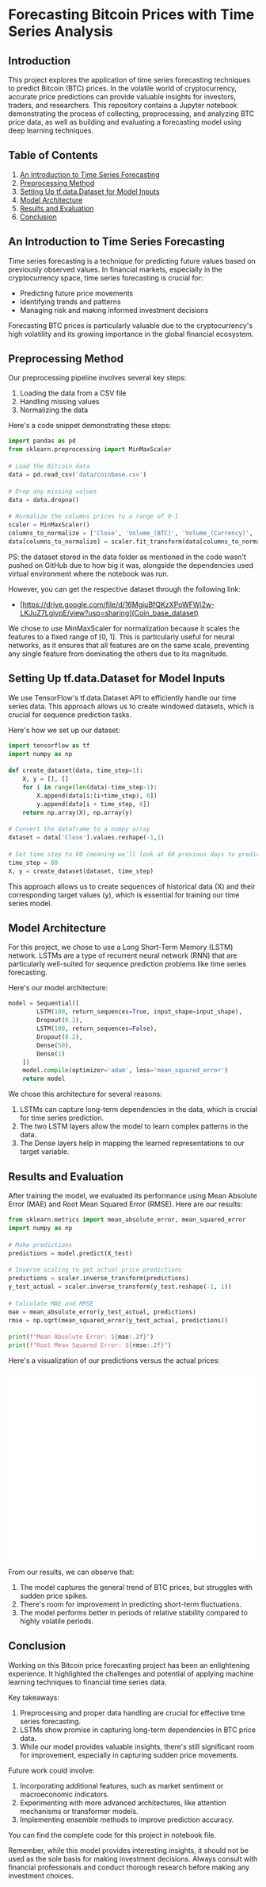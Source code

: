 # Forecasting Bitcoin Prices with Time Series Analysis

## Introduction
This project explores the application of time series forecasting techniques to predict Bitcoin (BTC) prices. In the volatile world of cryptocurrency, accurate price predictions can provide valuable insights for investors, traders, and researchers. This repository contains a Jupyter notebook demonstrating the process of collecting, preprocessing, and analyzing BTC price data, as well as building and evaluating a forecasting model using deep learning techniques.

## Table of Contents
1. [An Introduction to Time Series Forecasting](#an-introduction-to-time-series-forecasting)
2. [Preprocessing Method](#preprocessing-method)
3. [Setting Up tf.data.Dataset for Model Inputs](#setting-up-tfdatadataset-for-model-inputs)
4. [Model Architecture](#model-architecture)
5. [Results and Evaluation](#results-and-evaluation)
6. [Conclusion](#conclusion)

## An Introduction to Time Series Forecasting

Time series forecasting is a technique for predicting future values based on previously observed values. In financial markets, especially in the cryptocurrency space, time series forecasting is crucial for:

- Predicting future price movements
- Identifying trends and patterns
- Managing risk and making informed investment decisions

Forecasting BTC prices is particularly valuable due to the cryptocurrency's high volatility and its growing importance in the global financial ecosystem.

## Preprocessing Method

Our preprocessing pipeline involves several key steps:

1. Loading the data from a CSV file
2. Handling missing values
3. Normalizing the data

Here's a code snippet demonstrating these steps:

```python
import pandas as pd
from sklearn.preprocessing import MinMaxScaler

# Load the Bitcoin data
data = pd.read_csv('data/coinbase.csv')

# Drop any missing values
data = data.dropna()

# Normalize the columns prices to a range of 0-1
scaler = MinMaxScaler()
columns_to_normalize = ['Close', 'Volume_(BTC)', 'Volume_(Currency)', 'Weighted_Price', 'Open', 'High', 'Low']
data[columns_to_normalize] = scaler.fit_transform(data[columns_to_normalize])
```

PS: the dataset stored in the data folder as mentioned in the code wasn't pushed on GitHub due to how big it was, alongside the dependencies used virtual environment where the notebook was run. 

However, you can get the respective dataset through the following link:
- [https://drive.google.com/file/d/16MgiuBfQKzXPoWFWi2w-LKJuZ7LgivpE/view?usp=sharing](Coin_base_dataset)

We chose to use MinMaxScaler for normalization because it scales the features to a fixed range of [0, 1]. This is particularly useful for neural networks, as it ensures that all features are on the same scale, preventing any single feature from dominating the others due to its magnitude.

## Setting Up tf.data.Dataset for Model Inputs

We use TensorFlow's tf.data.Dataset API to efficiently handle our time series data. This approach allows us to create windowed datasets, which is crucial for sequence prediction tasks.

Here's how we set up our dataset:

```python
import tensorflow as tf
import numpy as np

def create_dataset(data, time_step=1):
    X, y = [], []
    for i in range(len(data)-time_step-1):
        X.append(data[i:(i+time_step), 0])
        y.append(data[i + time_step, 0])
    return np.array(X), np.array(y)

# Convert the dataframe to a numpy array
dataset = data['Close'].values.reshape(-1,1)

# Set time step to 60 (meaning we'll look at 60 previous days to predict the next one)
time_step = 60
X, y = create_dataset(dataset, time_step)
```

This approach allows us to create sequences of historical data (X) and their corresponding target values (y), which is essential for training our time series model.

## Model Architecture

For this project, we chose to use a Long Short-Term Memory (LSTM) network. LSTMs are a type of recurrent neural network (RNN) that are particularly well-suited for sequence prediction problems like time series forecasting.

Here's our model architecture:

```python
model = Sequential([
        LSTM(100, return_sequences=True, input_shape=input_shape),
        Dropout(0.2),
        LSTM(100, return_sequences=False),
        Dropout(0.2),
        Dense(50),
        Dense(1)
    ])
    model.compile(optimizer='adam', loss='mean_squared_error')
    return model
```

We chose this architecture for several reasons:
1. LSTMs can capture long-term dependencies in the data, which is crucial for time series prediction.
2. The two LSTM layers allow the model to learn complex patterns in the data.
3. The Dense layers help in mapping the learned representations to our target variable.

## Results and Evaluation

After training the model, we evaluated its performance using Mean Absolute Error (MAE) and Root Mean Squared Error (RMSE). Here are our results:

```python
from sklearn.metrics import mean_absolute_error, mean_squared_error
import numpy as np

# Make predictions
predictions = model.predict(X_test)

# Inverse scaling to get actual price predictions
predictions = scaler.inverse_transform(predictions)
y_test_actual = scaler.inverse_transform(y_test.reshape(-1, 1))

# Calculate MAE and RMSE
mae = mean_absolute_error(y_test_actual, predictions)
rmse = np.sqrt(mean_squared_error(y_test_actual, predictions))

print(f"Mean Absolute Error: ${mae:.2f}")
print(f"Root Mean Squared Error: ${rmse:.2f}")
```

Here's a visualization of our predictions versus the actual prices:

![BTC Price Predictions](btc_predictions.png)

From our results, we can observe that:
1. The model captures the general trend of BTC prices, but struggles with sudden price spikes.
2. There's room for improvement in predicting short-term fluctuations.
3. The model performs better in periods of relative stability compared to highly volatile periods.

## Conclusion

Working on this Bitcoin price forecasting project has been an enlightening experience. It highlighted the challenges and potential of applying machine learning techniques to financial time series data.

Key takeaways:
1. Preprocessing and proper data handling are crucial for effective time series forecasting.
2. LSTMs show promise in capturing long-term dependencies in BTC price data.
3. While our model provides valuable insights, there's still significant room for improvement, especially in capturing sudden price movements.

Future work could involve:
1. Incorporating additional features, such as market sentiment or macroeconomic indicators.
2. Experimenting with more advanced architectures, like attention mechanisms or transformer models.
3. Implementing ensemble methods to improve prediction accuracy.

You can find the complete code for this project in notebook file.

Remember, while this model provides interesting insights, it should not be used as the sole basis for making investment decisions. Always consult with financial professionals and conduct thorough research before making any investment choices.
